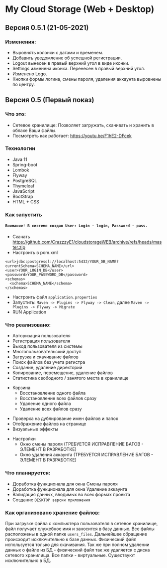 # My Cloud Storage (Web + Desktop)

## Версия 0.5.1 (21-05-2021)
### Изменения:
- Выровнять колонки с датами и временем.
- Добавить уведомление об успешной регистрации.
- Logout вынесен в правый верхний угол в виде иконки.
- Settings изменена иконка. Перенесен в правый верхний угол.
- Изменено Logo.
- Кнопки формы логина, смены пароля, удаления аккаунта выровнены по центру.

## Версия 0.5 (Первый показ)

### Что это:
- Сетевое хранилище: Позволяет загружать, скачивать и хранить в облаке Ваши файлы.
- Посмотреть как работает: https://youtu.be/F1hE2-DFcek

### Технологии
- Java 11 
- Spring-boot 
- Lombok
- Flyway 
- PostgreSQL 
- Thymeleaf
- JavaScript
- BootStrap
- HTML + CSS

### Как запустить
#### `Внимание! В системе создан User: Login - login, Password - pass.`
- Скачать https://github.com/CrazzzyE1/cloudstorageWEB/archive/refs/heads/master.zip
- Настроить в pom.xml
```
<url>jdbc:postgresql://localhost:5432/YOUR_DB_NAME?currentSchema=SCHEMA_NAME</url>
<user>YOUR_LOGIN_DB</user>
<password>YOUR_PASSWORD_DB</password>
<schemas>
  <schema>SCHEMA_NAME</schema>
</schemas>
```
- Настроить файл `application.properties`
- Запустить: `Maven -> Plugins -> Flyway -> Clean`, далее `Maven -> Plugins -> Flyway -> Migrate`
- RUN Application

### Что реализовано:
- Авторизация пользователя
- Регистрация пользователя
- Выход пользователя из системы
- Многопользовательский доступ
- Загрузка и скачивание файлов
- Поиск файлов без учета регистра
- Создание, удаление директорий
- Копирование, перемещение, удаление файлов
- Статистика свободного / занятого места в хранилище
+ Корзина
  - Восстановление одного файла
  - Восстановление всех файлов сразу
  - Удаление одного файла
  - Удаление всех файлов сразу
- Проверка на дублирование имен файлов и папок
- Отображение файлов на странице
- Визуальные эффекты
+ Настройки
  - Окно смены пароля      (ТРЕБУЕТСЯ ИСПРАВЛЕНИЕ БАГОВ - ЭЛЕМЕНТ В РАЗРАБОТКЕ)
  - Окно удаления аккаунта (ТРЕБУЕТСЯ ИСПРАВЛЕНИЕ БАГОВ - ЭЛЕМЕНТ В РАЗРАБОТКЕ)
  
### Что планируется:
- Доработка функционала для окна Смены пароля
- Доработка функционала для окна Удаление аккаунта
- Валидация данных, вводимых во всех формах проекта
- Создание `DESKTOP версии приложения`

### Как организовано хранение файлов:
При загрузке файла с компьютера пользователя в сетевое хранилище, файл получает служебное имя и заносится в базу данных.
Все файлы расположены в одной папке `users_files`.
Дальнейшее обращение происходит исключительно к базе данных. 
Физический файл используется только для скачивания.
Так же при полном удалении данных о файле из БД - физический файл так же удаляется с диска сетевого хранилища.
Все папки - виртуальные. Существуют исключительно в БД.
